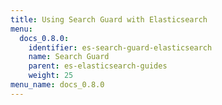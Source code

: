 ```yaml
---
title: Using Search Guard with Elasticsearch
menu:
  docs_0.8.0:
    identifier: es-search-guard-elasticsearch
    name: Search Guard
    parent: es-elasticsearch-guides
    weight: 25
menu_name: docs_0.8.0
---
```


